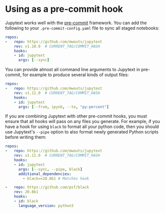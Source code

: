 # Using as a pre-commit hook

Jupytext works well with the [pre-commit](https://pre-commit.com/) framework. You can add the following to your `.pre-commit-config.yaml` file to sync all staged notebooks:

```yaml
repos:
-   repo: https://github.com/mwouts/jupytext
    rev: v1.10.0  # CURRENT_TAG/COMMIT_HASH
    hooks:
    - id: jupytext
      args: [--sync]
```

You can provide almost all command line arguments to Jupytext in pre-commit, for example to produce several kinds of output files:

```yaml
repos:
-   repo: https://github.com/mwouts/jupytext
    rev: v1.11.0  # CURRENT_TAG/COMMIT_HASH
    hooks:
    - id: jupytext
      args: [--from, ipynb, --to, "py:percent"]
```

If you are combining Jupytext with other pre-commit hooks, you must ensure that all hooks will pass on any files you generate. For example, if you have a hook for using `black` to format all your python code, then you should use Jupytext's `--pipe` option to also format newly generated Python scripts before writing them:

```yaml
repos:
-   repo: https://github.com/mwouts/jupytext
    rev: v1.11.0  # CURRENT_TAG/COMMIT_HASH
    hooks:
    - id: jupytext
      args: [--sync, --pipe, black]
      additional_dependencies:
        - black==20.8b1 # Matches hook

-   repo: https://github.com/psf/black
    rev: 20.8b1
    hooks:
    - id: black
      language_version: python3
```
